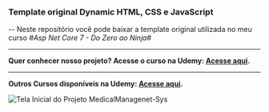 ### Template original Dynamic HTML, CSS e JavaScript

-- Neste repositório você pode baixar a template original utilizada no meu curso *#Asp Net Core 7 - Do Zero ao Ninja#*


---

__Quer conhecer nosso projeto? Acesse o curso na Udemy:  **[Acesse aqui](https://www.udemy.com/course/curso-de-aspnet-core-mvc-2-2-do-zero-ao-ninja/?referralCode=41B345D11D74CEDD7E57)**.__

---

__Outros Cursos disponíveis na Udemy:  **[Acesse aqui](https://www.udemy.com/user/carlos-alberto-dos-santos-34/)**.__


![Tela Inicial do Projeto MedicalManagenet-Sys](https://user-images.githubusercontent.com/1213751/71663844-87052780-2d35-11ea-95c0-623a74885ebc.png "Antes do Dashboard")
